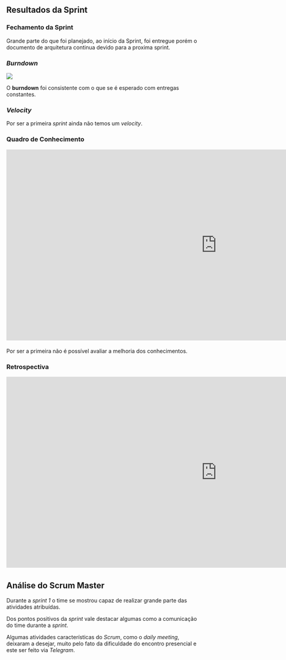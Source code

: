 
## Resultados da Sprint

### Fechamento da Sprint

Grande parte do que foi planejado, ao início da Sprint, foi entregue porém o documento de arquitetura continua devido para a proxima sprint. 

### _Burndown_

![](https://github.com/fga-eps-mds/2019.1-hubcare-docs/blob/master/docs/sprint/images/sprint-1-burndown.png?raw=true)

O __burndown__ foi consistente com o que se é esperado com entregas constantes.

### _Velocity_

Por ser a primeira <i>sprint</i> ainda não temos um <i>velocity</i>.

### Quadro de Conhecimento

<iframe width="1100" height="500" frameborder="0" src="https://docs.google.com/spreadsheets/d/e/2PACX-1vQz4PB1QudgJp7Resl8wUHgxOGqkoSUCB47p7MJxv02Co7vuFXVY0JxMVbYuSR9alX9l6H8kZnjqhd3/pubhtml?gid=2028051555&single=true
" scrolling="no" style="overflow: hidden; margin-bottom: 5px;">Your browser is not able to display frames</iframe>

Por ser a primeira não é possível avaliar a melhoria dos conhecimentos.

### Retrospectiva
<iframe width="1100" height="500" frameborder="0" src="https://docs.google.com/document/d/e/2PACX-1vRnGhpxLPpPAcIvnxFWLD4urmC6B8mf1AoDMy1Bz1F9LgTgDfhCd-2n-BFL72tVzn8DGvzj0cQLU2eF/pub" scrolling="no" style="overflow: hidden; margin-bottom: 5px;">Your browser is not able to display frames</iframe>


## Análise do Scrum Master

Durante a <i>sprint 1</i> o time se mostrou capaz de realizar grande parte das atividades atribuídas.

Dos pontos positivos da <i>sprint</i> vale destacar algumas como a comunicação do time durante a <i>sprint</i>.

Algumas atividades características do <i>Scrum</i>, como o <i>daily meeting</i>, deixaram a desejar, muito pelo fato da dificuldade do encontro presencial e este ser feito via <i>Telegram</i>.
